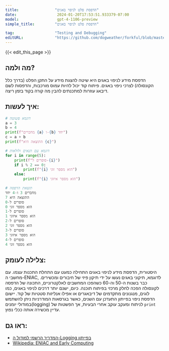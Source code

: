 ```yaml
---
title:                "הדפסת פלט לניפוי באגים"
date:                  2024-01-20T17:53:51.933379-07:00
model:                 gpt-4-1106-preview
simple_title:         "הדפסת פלט לניפוי באגים"

tag:                  "Testing and Debugging"
editURL:              "https://github.com/dogweather/forkful/blob/master/content/he/python/printing-debug-output.md"
---
```


{{< edit_this_page >}}

## מה ולמה?
הדפסת מידע לניפוי באגים היא שיטה להצגת מידע על התקן הפלט (בדרך כלל הקונסולה) לצרכי ניפוי באגים. פיתוח קוד יכול להיות עמוס מורכבות, והדפסות לשם דיבאג עוזרות למתכנתים להבין מה קורה בקוד בזמן ריצה.

## איך לעשות:
```Python
# דוגמא פשוטה
a = 3
b = 4
print(f"מחברים {a} ו-{b} יחד")
c = a + b
print(f"התוצאה היא {c}")

# דוגמא עם תנאים ולולאות
for i in range(5):
    print(f"סופרים ל-{i}")
    if i % 2 == 0:
        print(f"{i} הוא מספר זוגי")
    else:
        print(f"{i} הוא מספר איזוגי")

# תוצאת הדפסה
מחברים 3 ו-4 יחד
התוצאה היא 7
סופרים ל-0
0 הוא מספר זוגי
סופרים ל-1
1 הוא מספר איזוגי
סופרים ל-2
2 הוא מספר זוגי
סופרים ל-3
3 הוא מספר איזוגי
סופרים ל-4
4 הוא מספר זוגי
```

## צלילה לעומק:
היסטורית, הדפסת מידע לניפוי באגים התחילה כמעט עם התחלת התכנות עצמו. עם מחשבי ה-ENIAC, לדוגמא, תיקוני באגים נעשו על ידי תיקון פיזי של חיבורים ומכשירים. כבר בשנות ה-50 וה-60 כשהפכו המחשבים לאלקטרוניים, התכונה של הדפסה לקונסולה הפכה לחלק מרכזי בפיתוח תוכנה. 
כיום, ישנם יותר דרכים לניפוי באגים, כמו לוגים, מנגנונים מתקדמים של דיבאגרים או אפילו אנליזות סטטיות של קוד. 
יישום הדפסת ניפוי בפייתון התעדכן עם השנים, כאשר בגרסאות המודרניות ניתן להשתמש במודולי יומנים(logging) לניתוח ומעקב עוקב אחרי הבעיות, אך הפשטות של `print` עדיין מכשירה אותה ככלי נפוץ.

## ראו גם:
- [המדריך הרשמי למודול ה-Logging בפייתון](https://docs.python.org/3/library/logging.html)
- [Wikipedia: ENIAC and Early Computing](https://en.wikipedia.org/wiki/ENIAC#Programming_and_operation)
